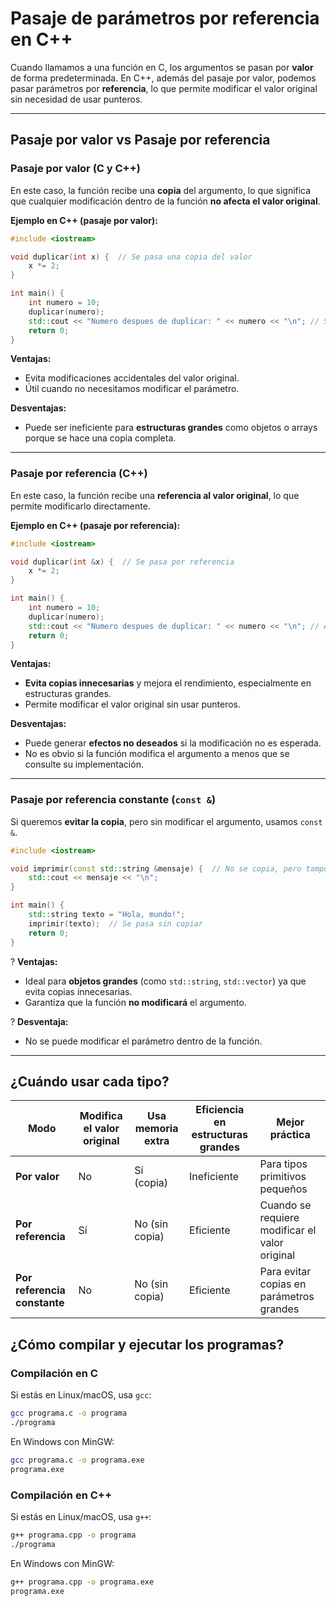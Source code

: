 # Pasaje de parámetros por referencia en C++  

Cuando llamamos a una función en C, los argumentos se pasan por **valor** de forma predeterminada. En C++, además del pasaje por valor, podemos pasar parámetros por **referencia**, lo que permite modificar el valor original sin necesidad de usar punteros.  

---

## Pasaje por valor vs Pasaje por referencia  

### Pasaje por valor (C y C++)  
En este caso, la función recibe una **copia** del argumento, lo que significa que cualquier modificación dentro de la función **no afecta el valor original**.  

**Ejemplo en C++ (pasaje por valor):**  
```cpp
#include <iostream>

void duplicar(int x) {  // Se pasa una copia del valor
    x *= 2;
}

int main() {
    int numero = 10;
    duplicar(numero);
    std::cout << "Numero despues de duplicar: " << numero << "\n"; // Sigue siendo 10
    return 0;
}
```
**Ventajas:**  
- Evita modificaciones accidentales del valor original.  
- Útil cuando no necesitamos modificar el parámetro.  

**Desventajas:**  
- Puede ser ineficiente para **estructuras grandes** como objetos o arrays porque se hace una copia completa.  

---

### Pasaje por referencia (C++)  
En este caso, la función recibe una **referencia al valor original**, lo que permite modificarlo directamente.  

**Ejemplo en C++ (pasaje por referencia):**  
```cpp
#include <iostream>

void duplicar(int &x) {  // Se pasa por referencia
    x *= 2;
}

int main() {
    int numero = 10;
    duplicar(numero);
    std::cout << "Numero despues de duplicar: " << numero << "\n"; // Ahora es 20
    return 0;
}
```
**Ventajas:**  
- **Evita copias innecesarias** y mejora el rendimiento, especialmente en estructuras grandes.  
- Permite modificar el valor original sin usar punteros.  

**Desventajas:**  
- Puede generar **efectos no deseados** si la modificación no es esperada.  
- No es obvio si la función modifica el argumento a menos que se consulte su implementación.  

---

### Pasaje por referencia constante (`const &`)  
Si queremos **evitar la copia**, pero sin modificar el argumento, usamos `const &`.  

```cpp
#include <iostream>

void imprimir(const std::string &mensaje) {  // No se copia, pero tampoco se puede modificar
    std::cout << mensaje << "\n";
}

int main() {
    std::string texto = "Hola, mundo!";
    imprimir(texto);  // Se pasa sin copiar
    return 0;
}
```
? **Ventajas:**  
- Ideal para **objetos grandes** (como `std::string`, `std::vector`) ya que evita copias innecesarias.  
- Garantiza que la función **no modificará** el argumento.  

? **Desventaja:**  
- No se puede modificar el parámetro dentro de la función.  

---

## ¿Cuándo usar cada tipo?  

| Modo                  | Modifica el valor original | Usa memoria extra | Eficiencia en estructuras grandes | Mejor práctica |
|----------------------|--------------------------|------------------|--------------------------------|----------------|
| **Por valor**        | No                     | Sí (copia)    | Ineficiente                  | Para tipos primitivos pequeños |
| **Por referencia**   | Sí                     | No (sin copia) | Eficiente                     | Cuando se requiere modificar el valor original |
| **Por referencia constante** | No | No (sin copia) | Eficiente | Para evitar copias en parámetros grandes |

## ¿Cómo compilar y ejecutar los programas?

### Compilación en C
Si estás en Linux/macOS, usa `gcc`:
```sh
gcc programa.c -o programa
./programa
```
En Windows con MinGW:
```sh
gcc programa.c -o programa.exe
programa.exe
```

### Compilación en C++
Si estás en Linux/macOS, usa `g++`:
```sh
g++ programa.cpp -o programa
./programa
```
En Windows con MinGW:
```sh
g++ programa.cpp -o programa.exe
programa.exe
```


